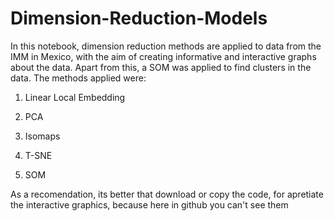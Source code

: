 # Dimension-Reduction-Models

In this notebook, dimension reduction methods are applied to data from the IMM in Mexico, with the aim of creating informative and interactive graphs about the data. Apart from this, a SOM was applied to find clusters in the data. The methods applied were:

1. Linear Local Embedding

2. PCA

3. Isomaps

4. T-SNE

5. SOM

As a recomendation, its better that download or copy the code, for apretiate the interactive graphics, because here in github you can't see them 
